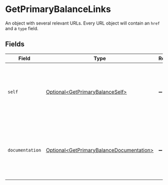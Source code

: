 # GetPrimaryBalanceLinks

An object with several relevant URLs. Every URL object will contain an `href` and a `type` field.


## Fields

| Field                                                                                                  | Type                                                                                                   | Required                                                                                               | Description                                                                                            |
| ------------------------------------------------------------------------------------------------------ | ------------------------------------------------------------------------------------------------------ | ------------------------------------------------------------------------------------------------------ | ------------------------------------------------------------------------------------------------------ |
| `self`                                                                                                 | [Optional\<GetPrimaryBalanceSelf>](../../models/operations/GetPrimaryBalanceSelf.md)                   | :heavy_minus_sign:                                                                                     | In v2 endpoints, URLs are commonly represented as objects with an `href` and `type` field.             |
| `documentation`                                                                                        | [Optional\<GetPrimaryBalanceDocumentation>](../../models/operations/GetPrimaryBalanceDocumentation.md) | :heavy_minus_sign:                                                                                     | In v2 endpoints, URLs are commonly represented as objects with an `href` and `type` field.             |